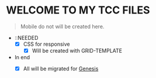 # WELCOME TO MY TCC FILES

> Mobile do not will be created here.

- ::NEEDED
  - [X] CSS for responsive
    - [X] Will be created with GRID-TEMPLATE
  
- In end
  - [X] All will be migrated for [Genesis](https://github.com/geni-sys)
  
